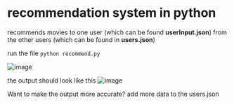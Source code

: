 # recommendation system in python

recommends movies to one user (which can be found **userInput.json**) from the other users (which can be found in **users.json**)



run the file ```python recommend.py```

![image](https://github.com/ShalvexNovachrono/recommend/assets/55297590/70e4bbbd-95e9-4f12-b0c7-f6f7c7a8e0b2)


the output should look like this
![image](https://github.com/ShalvexNovachrono/recommend/assets/55297590/6918bca6-de70-432f-9937-7d5e53d1bbb5)


Want to make the output more accurate? add more data to the users.json
